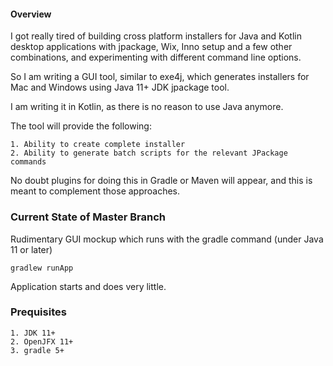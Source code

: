 #### Overview

I got really tired of building cross platform installers for Java and Kotlin desktop applications with jpackage, Wix, Inno setup
and a few other combinations, and experimenting with different command line options.

So I am writing a GUI tool, similar to exe4j, which generates installers for Mac and Windows using Java 11+ JDK jpackage tool.

I am writing it in Kotlin, as there is no reason to use Java anymore.

The tool will provide the following:
    
    1. Ability to create complete installer
    2. Ability to generate batch scripts for the relevant JPackage commands
    
No doubt plugins for doing this in Gradle or Maven will appear, and this is meant 
to complement those approaches.

### Current State of Master Branch ###

Rudimentary GUI mockup which runs with the gradle command (under Java 11 or later)
 
    gradlew runApp

Application starts and does very little.


### Prequisites

    1. JDK 11+
    2. OpenJFX 11+
    3. gradle 5+

